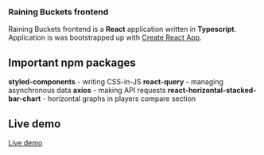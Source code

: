 ### Raining Buckets frontend

Raining Buckets frontend is a **React** application written in **Typescript**.
Application is was bootstrapped up with [Create React App](https://github.com/facebook/create-react-app).

## Important npm packages

**styled-components** - writing CSS-in-JS
**react-query** - managing asynchronous data
**axios** - making API requests
**react-horizontal-stacked-bar-chart** - horizontal graphs in players compare section

## Live demo

[Live demo](https://fervent-jones-fa0dba.netlify.app/)

